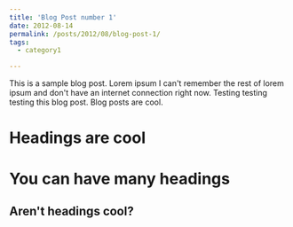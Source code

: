 ```yaml
---
title: 'Blog Post number 1'
date: 2012-08-14
permalink: /posts/2012/08/blog-post-1/
tags:
  - category1

---
```


This is a sample blog post. Lorem ipsum I can't remember the rest of lorem ipsum and don't have an internet connection right now. Testing testing testing this blog post. Blog posts are cool.

Headings are cool
======

You can have many headings
======

Aren't headings cool?
------